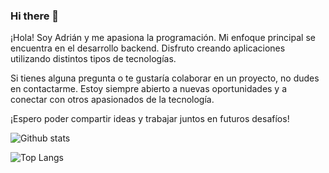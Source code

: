 ### Hi there 👋

¡Hola! Soy Adrián y me apasiona la programación. Mi enfoque principal se encuentra en el desarrollo backend. Disfruto creando aplicaciones utilizando distintos tipos de tecnologías.

Si tienes alguna pregunta o te gustaría colaborar en un proyecto, no dudes en contactarme. Estoy siempre abierto a nuevas oportunidades y a conectar con otros apasionados de la tecnología.

¡Espero poder compartir ideas y trabajar juntos en futuros desafíos!

<!--
**Adrian8422/Adrian8422** is a ✨ _special_ ✨ repository because its `README.md` (this file) appears on your GitHub profile.

Here are some ideas to get you started:

- 🔭 I’m currently working on ...
- 🌱 I’m currently learning ...
- 👯 I’m looking to collaborate on ...
- 🤔 I’m looking for help with ...
- 💬 Ask me about ...
- 📫 How to reach me: ...
- 😄 Pronouns: ...
- ⚡ Fun fact: ...
-->

![Github stats](https://github-readme-stats.vercel.app/api?username=Adrian8422&theme=radical)

![Top Langs](https://github-readme-stats.vercel.app/api/top-langs/?username=Adrian8422&layout=compact&theme=radical)
